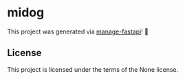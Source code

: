 # midog

This project was generated via [manage-fastapi](https://ycd.github.io/manage-fastapi/)! :tada:

## License

This project is licensed under the terms of the None license.
